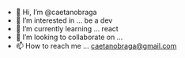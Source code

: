 - 👋 Hi, I’m @caetanobraga
- 👀 I’m interested in ... be a dev
- 🌱 I’m currently learning ... react
- 💞️ I’m looking to collaborate on ...
- 📫 How to reach me ... caetanobraga@gmail.com

<!---
caetanobraga/caetanobraga is a ✨ special ✨ repository because its `README.md` (this file) appears on your GitHub profile.
You can click the Preview link to take a look at your changes.
--->
